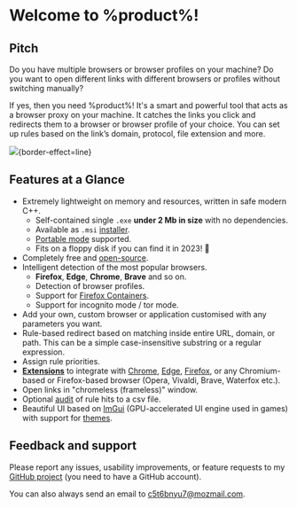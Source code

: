 # Welcome to %product%!

## Pitch
Do you have multiple browsers or browser profiles on your machine? Do you want to open different links with different browsers or profiles without switching manually?

If yes, then you need %product%! It's a smart and powerful tool that acts as a browser proxy on your machine. It catches the links you click and redirects them to a browser or browser profile of your choice. You can set up rules based on the link’s domain, protocol, file extension and more.

![](one.png){border-effect=line}

## Features at a Glance

- Extremely lightweight on memory and resources, written in safe modern C++.
    - Self-contained single `.exe` **under 2 Mb in size** with no dependencies.
    - Available as `.msi` [installer](Installing.md).
    - [Portable mode](Installing.md) supported.
    - Fits on a floppy disk if you can find it in 2023! 💾
- Completely free and [open-source](https://github.com/aloneguid/bt).
- Intelligent detection of the most popular browsers.
    - **Firefox**, **Edge**, **Chrome**, **Brave** and so on.
    - Detection of browser profiles.
    - Support for [Firefox Containers](Installing.md).
    - Support for incognito mode / tor mode.
- Add your own, custom browser or application customised with any parameters you want.
- Rule-based redirect based on matching inside entire URL, domain, or path. This can be a simple case-insensitive substring or a regular expression.
- Assign rule priorities.
- **[Extensions](Installing.md)** to integrate with [Chrome](https://chrome.google.com/webstore/detail/browser-tamer/oggcljknmiiomjekepdoindjcpnpglnd), [Edge](https://microsoftedge.microsoft.com/addons/detail/browser-tamer/gofjagaghddmjloaecpnldjmjlplicin), [Firefox](https://addons.mozilla.org/en-GB/firefox/addon/browser-tamer/), or any Chromium-based or Firefox-based browser (Opera, Vivaldi, Brave, Waterfox etc.).
- Open links in "chromeless (frameless)" window.
- Optional [audit](https://www.aloneguid.uk/posts/2023/07/bt-log-to-file/) of rule hits to a csv file.
- Beautiful UI based on [ImGui](https://github.com/ocornut/imgui) (GPU-accelerated UI engine used in games) with support for [themes](Installing.md).

## Feedback and support
Please report any issues, usability improvements, or feature requests to my 
<a href="https://github.com/aloneguid/bt">GitHub project</a> (you need to have a GitHub account).

You can also always send an email to [c5t6bnyu7@mozmail.com](mailto:c5t6bnyu7@mozmail.com).
